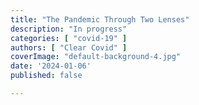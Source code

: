 ```yaml
---
title: "The Pandemic Through Two Lenses"
description: "In progress"
categories: [ "covid-19" ]
authors: [ "Clear Covid" ]
coverImage: "default-background-4.jpg"
date: '2024-01-06'
published: false

---
```

<script> // usables
	import RecipeCard from '$lib/components/usables/RecipeCard/RecipeCard.svelte';

  import NewsLine from '$lib/components/internal/projects/NewsLine/NewsLine.svelte';

</script>


<NewsLine />
